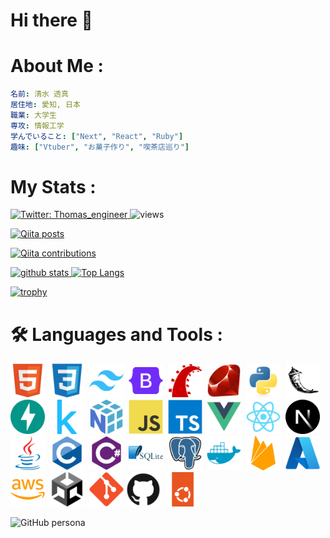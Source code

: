 # Hi there 👋
#  **About Me :**

```yaml
名前: 清水 透真
居住地: 愛知, 日本
職業: 大学生
専攻: 情報工学
学んでいること: ["Next", "React", "Ruby"]
趣味: ["Vtuber", "お菓子作り", "喫茶店巡り"]
```
# **My Stats :**
<p>
  <a href="https://twitter.com/Tomas_engineer" target="_blank">
    <img alt="Twitter: Thomas_engineer" src="https://img.shields.io/twitter/follow/Tomas_engineer.svg?style=social" />
  </a>
  <img src="https://komarev.com/ghpvc/?username=thomas0124&style=flat-square&color=blue" alt="views"/>
</p>

[![Qiita posts](https://qiita-badge.apiapi.app/s/thomas0124/posts.svg)](http://qiita.com/thomas0124)

[![Qiita contributions](https://qiita-badge.apiapi.app/s/thomas0124/contributions.svg)](http://qiita.com/thomas0124)

<div align="left">
  <a href="https://github.com/thomas0124/github-readme-stats">
    <img alt="github stats" height="167px" src="https://github-readme-stats.vercel.app/api?username=thomas0124&hide=contribs&count_private=true&include_all_commits=true&show_icons=true&theme=outrun" />
  </a>
  <a href="https://github.com/thomas0124/github-readme-stats">
    <img alt="Top Langs" height="167px" src="https://github-readme-stats.vercel.app/api/top-langs/?username=thomas0124&layout=compact&theme=outrun" />
  </a>
</div>


[![trophy](https://github-profile-trophy.vercel.app/?username=thomas0124)](https://github.com/thomas0124/github-profile-trophy)

# :hammer_and_wrench: **Languages and Tools :**
<div>
  <img src="https://github.com/devicons/devicon/blob/master/icons/html5/html5-original.svg" title="HTML5" alt="HTML" width="55" height="55"/>&nbsp;
  <img src="https://github.com/devicons/devicon/blob/master/icons/css3/css3-original.svg"  title="CSS3" alt="CSS" width="55" height="55"/>&nbsp;
  <img src="https://github.com/devicons/devicon/blob/master/icons/tailwindcss/tailwindcss-plain.svg" title="Tailwind CSS" alt="Tailwind CSS" width="55" height="55"/>&nbsp;
  <img src="https://github.com/devicons/devicon/blob/master/icons/bootstrap/bootstrap-plain.svg" title="Bootstrap" alt="Bootstrap" width="55" height="55"/>&nbsp;
  <img src="https://github.com/devicons/devicon/blob/master/icons/rails/rails-plain.svg" title="rails" alt="rails" width="55" height="55"/>&nbsp;
  <img src="https://github.com/devicons/devicon/blob/master/icons/ruby/ruby-original.svg" title="ruby" alt="ruby" width="55" height="55"/>&nbsp;
  <img src="https://github.com/devicons/devicon/blob/master/icons/python/python-original.svg" title="Python" alt="Python" width="55" height="55"/>&nbsp;
  <img src="https://github.com/devicons/devicon/blob/master/icons/flask/flask-original.svg" title="Flask" alt="Flask" width="55" height="55"/>&nbsp;
  <img src="https://github.com/devicons/devicon/blob/master/icons/fastapi/fastapi-plain.svg" title="FastAPI" alt="FastAPI" width="55" height="55"/>&nbsp;
  <img src="https://github.com/devicons/devicon/blob/master/icons/kaggle/kaggle-original.svg" title="Kaggle" alt="Kaggle" width="55" height="55"/>&nbsp;
  <img src="https://github.com/devicons/devicon/blob/master/icons/numpy/numpy-original.svg" title="Numpy" alt="Numpy" width="55" height="55"/>&nbsp;
  <img src="https://github.com/devicons/devicon/blob/master/icons/javascript/javascript-original.svg" title="JavaScript" alt="JavaScript" width="55" height="55"/>&nbsp;
  <img src="https://github.com/devicons/devicon/blob/master/icons/typescript/typescript-original.svg" title="TypeScript" alt="TypeScript" width="55" height="55"/>&nbsp;
  <img src="https://github.com/devicons/devicon/blob/master/icons/vuejs/vuejs-original.svg" title="Vue.js" alt="Vue.js" width="55" height="55"/>&nbsp;
  <img src="https://github.com/devicons/devicon/blob/master/icons/react/react-original.svg" title="React" alt="React" width="55" height="55"/>&nbsp;
  <img src="https://github.com/devicons/devicon/blob/master/icons/nextjs/nextjs-original.svg" title="Next.js" alt="Next.js" width="55" height="55"/>&nbsp;
  <img src="https://github.com/devicons/devicon/blob/master/icons/java/java-original.svg" title="Java" alt="Java" width="55" height="55"/>&nbsp;
  <img src="https://github.com/devicons/devicon/blob/master/icons/c/c-original.svg" title="C" alt="C" width="55" height="55"/>&nbsp;
  <img src="https://github.com/devicons/devicon/blob/master/icons/csharp/csharp-plain.svg" title="C#" alt="C#" width="55" height="55"/>&nbsp;
  <img src="https://github.com/devicons/devicon/blob/master/icons/sqlite/sqlite-original-wordmark.svg" title="SQLite" alt="SQLite" width="55" height="55"/>&nbsp;
  <img src="https://github.com/devicons/devicon/blob/master/icons/postgresql/postgresql-original.svg" title="PostgreSQL" alt="PostgreSQL" width="55" height="55"/>&nbsp;
  <img src="https://github.com/devicons/devicon/blob/master/icons/docker/docker-plain.svg" title="Docker" alt="Docker" width="55" height="55"/>&nbsp;
  <img src="https://github.com/devicons/devicon/blob/master/icons/firebase/firebase-plain.svg" title="Firebase" alt="Firebase" width="55" height="55"/>&nbsp;
  <img src="https://github.com/devicons/devicon/blob/master/icons/azure/azure-original.svg" title="Azure" alt="Azure" width="55" height="55"/>&nbsp;
  <img src="https://github.com/devicons/devicon/blob/master/icons/amazonwebservices/amazonwebservices-plain-wordmark.svg" title="AWS" alt="AWS" width="55" height="55"/>&nbsp;
  <img src="https://github.com/devicons/devicon/blob/master/icons/unity/unity-original.svg" title="Unity" alt="Unity" width="55" height="55"/>&nbsp;
  <img src="https://github.com/devicons/devicon/blob/master/icons/git/git-original.svg" title="Git" alt="Git" width="55" height="55"/>
  <img src="https://github.com/devicons/devicon/blob/master/icons/github/github-original.svg" title="GitHub" alt="GitHub" width="55" height="55"/>&nbsp;
  <img src="https://github.com/devicons/devicon/blob/master/icons/ubuntu/ubuntu-plain.svg" title="Ubuntu" alt="Ubuntu" width="55" height="55"/>&nbsp;
</div>

![GitHub persona](https://read-413014.an.r.appspot.com/create?username=thomas0124)

<!--
**thomas0124/thomas0124** is a ✨ _special_ ✨ repository because its `README.md` (this file) appears on your GitHub profile.

Here are some ideas to get you started:

- 🔭 I’m currently working on ...
- 🌱 I’m currently learning ...
- 👯 I’m looking to collaborate on ...
- 🤔 I’m looking for help with ...
- 💬 Ask me about ...
- 📫 How to reach me: ...
- 😄 Pronouns: ...
- ⚡ Fun fact: ...
-->
